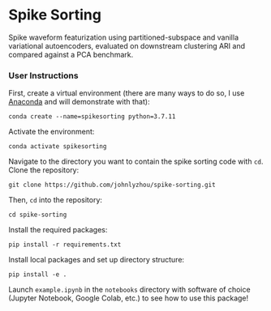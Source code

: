# Spike Sorting

Spike waveform featurization using partitioned-subspace and vanilla variational autoencoders, evaluated on downstream clustering ARI and compared against a PCA benchmark.

### User Instructions
First, create a virtual environment (there are many ways to do so, I use [Anaconda](https://www.anaconda.com/products/individual) and will demonstrate with that):
```
conda create --name=spikesorting python=3.7.11
```
Activate the environment:
```
conda activate spikesorting
```
Navigate to the directory you want to contain the spike sorting code with `cd`.
Clone the repository:
```
git clone https://github.com/johnlyzhou/spike-sorting.git
```
Then, `cd` into the repository:
```
cd spike-sorting
```
Install the required packages:
```
pip install -r requirements.txt
```
Install local packages and set up directory structure:
```
pip install -e .
```
Launch `example.ipynb` in the `notebooks` directory with software of choice (Jupyter Notebook, Google Colab, etc.) to see how to use this package!
